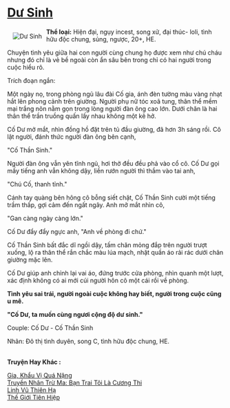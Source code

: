 <a href="https://utruyen.com/du-sinh/18497/" title="Dư Sinh"><h1>Dư Sinh</h1></a><div style="display:table"><img align="right" style="float: left; padding: 10px;" src="https://utruyen.com/images/story/200x260/du-sinh.jpg" alt="Dư Sinh"><b>Thể loại:</b> Hiện đại, ngụy incest, song xử, đại thúc- loli, tình hữu độc chung, sủng, ngược, 20+, HE.<p></p>Chuyện tình yêu giữa hai con người cùng chung họ được xem như chú cháu nhưng đó chỉ là vẻ bề ngoài còn ẩn sâu bên trong chỉ có hai người trong cuộc hiểu rõ.<p></p>Trích đoạn ngắn:<p></p>Một ngày nọ, trong phòng ngủ lâu đài Cố gia, ánh đèn tường màu vàng nhạt hắt lên phong cảnh trên giường. Người phụ nữ tóc xoã tung, thân thể mềm mại trắng nõn nằm gọn trong lòng người đàn ông cao lớn. Dưới chăn là hai thân thể trần truồng quấn lấy nhau không một kẽ hở.<p></p>Cố Dư mở mắt, nhìn đồng hồ đặt trên tủ đầu giường, đã hơn 3h sáng rồi. Cô lật người, đánh thức người đàn ông bên cạnh,<p></p>"Cố Thần Sinh."<p></p>Người đàn ông vẫn yên tĩnh ngủ, hơi thở đều đều phả vào cổ cô. Cố Dư gọi mấy tiếng anh vẫn không dậy, liền rướn người thì thầm vào tai anh,<p></p>"Chú Cố, thanh tỉnh."<p></p>Cánh tay quàng bên hông cô bỗng siết chặt, Cố Thần Sinh cười một tiếng trầm thấp, gợi cảm đến ngất ngây. Anh mở mắt nhìn cô, <p></p>"Gan càng ngày càng lớn."<p></p>Cố Dư đẩy đẩy ngực anh, "Anh về phòng đi chứ."<p></p>Cố Thần Sinh bất đắc dĩ ngồi dậy, tấm chăn mỏng đắp trên người trượt xuống, lộ ra thân thể rắn chắc màu lúa mạch, nhặt quần áo rải rác dưới chân giường mặc lên. <p></p>Cố Dư giúp anh chỉnh lại vai áo, đứng trước cửa phòng, nhìn quanh một lượt, xác định không có ai mới cúi người hôn cô một cái rồi về phòng.<p></p>________________<p></p>Tình yêu sai trái, người ngoài cuộc không hay biết, người trong cuộc cũng u mê.<p></p>"Cố Dư, ta muốn cùng ngươi cộng độ dư sinh."<p></p>________________<p></p>Couple: Cố Dư - Cố Thần Sinh<p></p>Nhãn: Đô thị tình duyên, song C, tình hữu độc chung, HE.</div><p><br><b>Truyện Hay Khác :</b></p><a href="https://utruyen.com/gia-khau-vi-qua-nang/16827/" alt="Gia, Khẩu Vị Quá Nặng">Gia, Khẩu Vị Quá Nặng</a><br/><a href="https://www.flickr.com/photos/184340401@N07/48903726371/" alt="Truyền Nhân Trừ Ma: Bạn Trai Tôi Là Cương Thi">Truyền Nhân Trừ Ma: Bạn Trai Tôi Là Cương Thi</a><br/><a href="https://github.com/quanluxury/truyenhot/tree/master/truyenhay/11930/" alt="Linh Vũ Thiên Hạ">Linh Vũ Thiên Hạ</a><br/><a href="https://github.com/quanluxury/truyenhot/tree/master/truyenhay/21447/" alt="Thế Giới Tiên Hiệp">Thế Giới Tiên Hiệp</a><br/>
